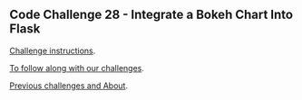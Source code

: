 ## Code Challenge 28 - Integrate a Bokeh Chart Into Flask

[Challenge instructions](https://pybit.es/articles/codechallenge28/).

[To follow along with our challenges](https://github.com/pybites/challenges/blob/master/INSTALL.md).

[Previous challenges and About](http://pybit.es/pages/challenges.html).

